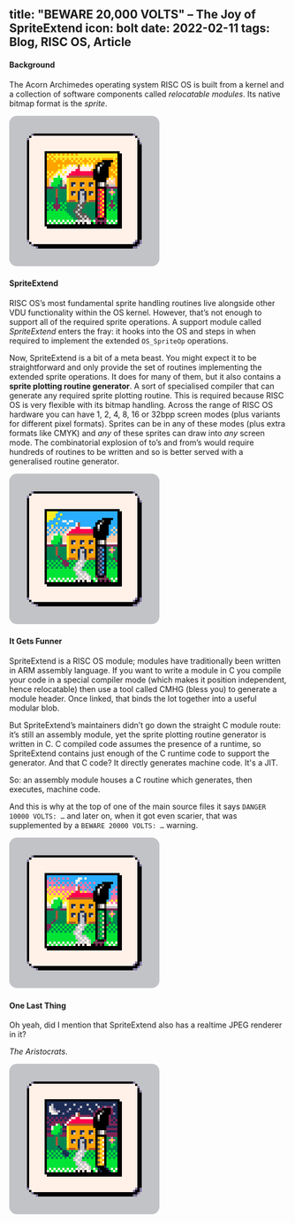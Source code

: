 title: "BEWARE 20,000 VOLTS" – The Joy of SpriteExtend
icon: bolt
date: 2022-02-11
tags: Blog, RISC OS, Article
----

<style type="text/css" rel="stylesheet">
IMG { border-radius: 1em; }
</style>

<!-- begin summary -->

#### Background

The Acorn Archimedes operating system RISC OS is built from a kernel and a collection of software components called _relocatable modules_. Its native bitmap format is the _sprite_.

<img style="border-radius: 1em" src="../blog/images/sprite1.png" alt="Dawn">

#### SpriteExtend

RISC OS’s most fundamental sprite handling routines live alongside other VDU functionality within the OS kernel. However, that’s not enough to support all of the required sprite operations. A support module called _SpriteExtend_ enters the fray: it hooks into the OS and steps in when required to implement the extended `OS_SpriteOp` operations.

<!-- end summary -->

Now, SpriteExtend is a bit of a meta beast. You might expect it to be straightforward and only provide the set of routines implementing the extended sprite operations. It does for many of them, but it also contains a **sprite plotting routine generator**. A sort of specialised compiler that can generate any required sprite plotting routine. This is required because RISC OS is very flexible with its bitmap handling. Across the range of RISC OS hardware you can have 1, 2, 4, 8, 16 or 32bpp screen modes (plus variants for different pixel formats). Sprites can be in any of these modes (plus extra formats like CMYK) and _any_ of these sprites can draw into _any_ screen mode. The combinatorial explosion of to’s and from’s would require hundreds of routines to be written and so is better served with a generalised routine generator.

<img style="border-radius: 1em" src="../blog/images/sprite2.png" alt="Day">

#### It Gets Funner

SpriteExtend is a RISC OS module; modules have traditionally been written in ARM assembly language. If you want to write a module in C you compile your code in a special compiler mode (which makes it position independent, hence relocatable) then use a tool called CMHG (bless you) to generate a module header. Once linked, that binds the lot together into a useful modular blob.

But SpriteExtend’s maintainers didn’t go down the straight C module route: it’s still an assembly module, yet the sprite plotting routine generator is written in C. C compiled code assumes the presence of a runtime, so SpriteExtend contains just enough of the C runtime code to support the generator. And that C code? It directly generates machine code. It's a JIT.

So: an assembly module houses a C routine which generates, then executes, machine code.

And this is why at the top of one of the main source files it says `DANGER 10000 VOLTS: …` and later on, when it got even scarier, that was supplemented by a `BEWARE 20000 VOLTS: …` warning.

<img style="border-radius: 1em" src="../blog/images/sprite3.png" alt="Dusk">

#### One Last Thing

Oh yeah, did I mention that SpriteExtend also has a realtime JPEG renderer in it?

_The Aristocrats_.

<img style="border-radius: 1em" src="../blog/images/sprite4.png" alt="Night">
